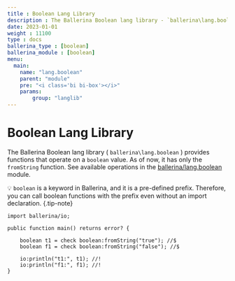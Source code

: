 ```yaml
---
title : Boolean Lang Library
description : The Ballerina Boolean lang library - `ballerina\lang.boolean` provides functions that operate on a `boolean` value.
date: 2023-01-01
weight : 11100
type : docs
ballerina_type : [boolean]
ballerina_module : [boolean]
menu:
  main:
    name: "lang.boolean"
    parent: "module"
    pre: "<i class='bi bi-box'></i>"
    params:
        group: "langlib"
---
```


# Boolean Lang Library

The Ballerina Boolean lang library ( `ballerina\lang.boolean` ) provides functions that operate on a `boolean` value.
As of now, it has only the `fromString` function.
See available operations in the [ballerina/lang.boolean](https://ballerina.io/spec/lang/master/#lang.boolean) module.

<!--more-->

💡 `boolean` is a keyword in Ballerina, and it is a pre-defined prefix.
Therefore, you can call boolean functions with the prefix even without an import declaration.
{.tip-note}

```ballerina {filename="lang_boolean.bal" lines="5-6"  result="output"}
import ballerina/io;

public function main() returns error? {

    boolean t1 = check boolean:fromString("true"); //$
    boolean f1 = check boolean:fromString("false"); //$

    io:println("t1:", t1); //!
    io:println("f1:", f1); //!
}
```
